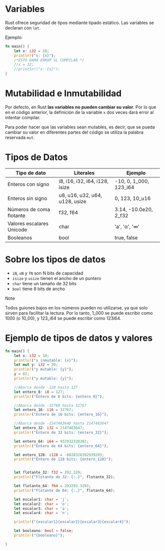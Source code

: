 # Variables

Rust ofrece seguridad de tipos mediante tipado estático. Las variables se declaran con
`let`.

Ejemplo:

```rust
fn main() {
    let x: i32 = 10;
    println!("x: {x}");
    /*ESTO DARÁ ERROR SL COMPILAR */
    //x = 32;
    //println!("x: {x}");
}
```

# Mutabilidad e Inmutabilidad

Por defecto, en Rust **las variables no pueden cambiar su valor**.
Por lo que en el código anterior, la definición de la variable `x` dos veces dará error al intentar compilar.

Para poder hacer que las variables sean mutables, es decir, que se pueda cambiar su valor en diferentes partes del código se utiliza la palabra reservada `mut`.


# Tipos de Datos
Tipo de dato | Literales | Ejemplo |
-------------|----------|------------
Enteros con signo | i8, i16, i32, i64, i128, isize | -10, 0, 1_000, 123_i64
Enteros sin signo | u8, u16, u32, u64, u128, usize | 0, 123, 10_u16
Números de coma flotante | f32, f64 | 3.14, -10.0e20, 2_f32
Valores escalares Unicode | char | 'a', 'α', '∞'
Booleanos | bool | true, false

# Sobre los tipos de datos

- `iN`, `uN` y `fN` son N bits de capacidad
- `isize` y `usize` tienen el ancho de un puntero
- `char` tiene un tamaño de 32 bits
- `bool` tiene 8 bits de ancho

> [!NOTE]
> Todos guiones bajos en los números pueden no utilizarse, ya que solo sirven para facilitar
la lectura. Por lo tanto, 1_000 se puede escribir como 1000 (o 10_00), y 123_i64 se
puede escribir como 123i64.

# Ejemplo de tipos de datos y valores

```rust
fn main() {
    let x: i32 = 10;
    println!("x inmutable: {x}");
    let mut y: i32 = 20;
    println!("y mutable: {y}");
    y = 82;
    println!("y mutable: {y}");

    //Abarca desde -128 hasta 127
    let entero_8: i8 = 127;
    println!("Entero de 8 bits: {entero_8}");

    //Abarca desde -32768 hasta 32767
    let entero_16: i16 = 32767;
    println!("Entero de 16 bits: {entero_16}");

    //Abarca desde -2147483648 hasta 2147483647
    let entero_32: i32 = 2147483647;
    println!("Entero de 32 bits: {entero_32}");

    let entero_64: i64 = 932932328382;
    println!("Entero de 64 bits: {entero_64}");

    let entero_128: i128 = -8828328392939293;
    println!("Entero de 128 bits: {entero_128}");


    let flotante_32: f32 = 292.329;
    println!("Flotante de 32: {:.}", flotante_32);

    let flotante_64: f64 = 293293.3293;
    println!("Flotante de 64: {:.}", flotante_64);

    let escalar1: char = 'j';
    let escalar2: char = 'o';
    let escalar3: char = 'a';
    let escalar4: char = 'n';

    println!("{escalar1}{escalar2}{escalar3}{escalar4}");

    let booleano: bool = false;
    println!("{booleano}");

}
```
